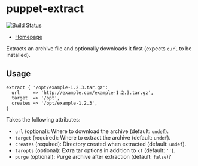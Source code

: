 puppet-extract
=============

[![Build Status](https://travis-ci.org/blom/puppet-extract.png)](https://travis-ci.org/blom/puppet-extract)

* [Homepage](https://github.com/blom/puppet-extract)

Extracts an archive file and optionally downloads it first (expects `curl`
to be installed).

Usage
-----

    extract { '/opt/example-1.2.3.tar.gz':
      url     => 'http://example.com/example-1.2.3.tar.gz',
      target  => '/opt',
      creates => '/opt/example-1.2.3',
    }

Takes the following attributes:

* `url` (optional): Where to download the archive (default: `undef`).
* `target` (required): Where to extract the archive (default: `undef`).
* `creates` (required): Directory created when extracted (default: `undef`).
* `taropts` (optional): Extra tar options in addition to `xf` (default: `''`).
* `purge` (optional): Purge archive after extraction (default: `false`)?
